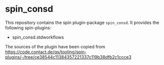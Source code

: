 # spin_consd

This repository contains the spin plugin-package `spin_consd`. It provides the
following spin-plugins:

-   spin_consd.stdworkflows

The sources of the plugin have been copied from
https://code.contact.de/qs/tooling/spin-plugins/-/tree/ce38544c11384357221337c119b38dfb2c1ccce3
